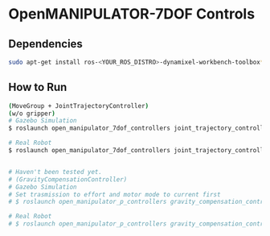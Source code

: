 # OpenMANIPULATOR-7DOF Controls 
<!-- [![Build Status](https://travis-ci.org/ROBOTIS-GIT/open_manipulator_p_controls.svg?branch=master)](https://travis-ci.org/ROBOTIS-GIT/open_manipulator_p_controls) -->

## Dependencies
```bash
sudo apt-get install ros-<YOUR_ROS_DISTRO>-dynamixel-workbench-toolbox*
```

## How to Run
```bash
(MoveGroup + JointTrajectoryController)
(w/o gripper)
# Gazebo Simulation
$ roslaunch open_manipulator_7dof_controllers joint_trajectory_controller.launch

# Real Robot
$ roslaunch open_manipulator_7dof_controllers joint_trajectory_controller.launch sim:=false


# Haven't been tested yet.
# (GravityCompensationController)
# Gazebo Simulation
# Set trasmission to effort and motor mode to current first
# $ roslaunch open_manipulator_p_controllers gravity_compensation_controller.launch

# Real Robot
# $ roslaunch open_manipulator_p_controllers gravity_compensation_controller.launch sim:=false
```
